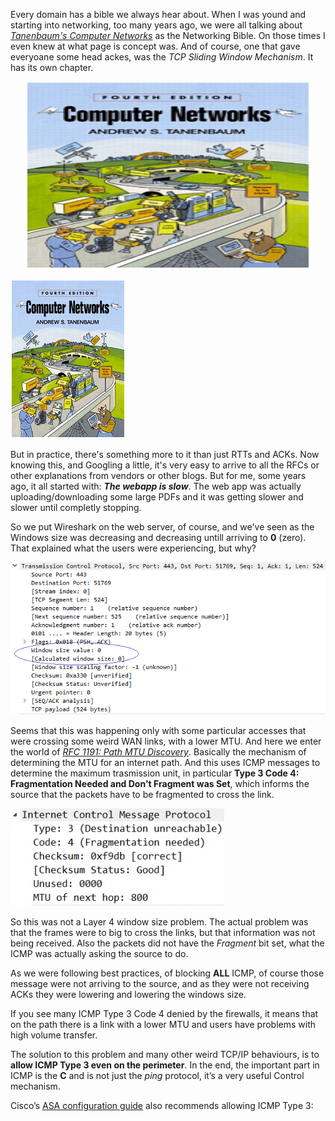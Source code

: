 Every domain has a bible we always hear about. When I was yound and starting into networking, too many years ago, we were all talking about [*Tanenbaum's Computer Networks*](https://www.amazon.com/Computer-Networks-4th-Andrew-Tanenbaum/dp/0130661023/ref=pd_lpo_sbs_14_t_0?_encoding=UTF8&psc=1&refRID=55BYF0116DMXVHFS1CA9) as the Networking Bible.
On those times I even knew at what page is concept was. And of course, one that gave everyoane some head ackes, was the *TCP Sliding Window Mechanism*. It has its own chapter. 

<p align="center">
  <img width="460" height="300" src="https://github.com/rorutza/Blog/blob/master/images/ComputerNetworks.png">
</p>

![alt text](images/ComputerNetworks.png "Tanenbaum Computer Networks")

But in practice, there's something more to it than just RTTs and ACKs. Now knowing this, and Googling a little, it's very easy to arrive to all the RFCs or other explanations from vendors or other blogs.  But for me, some years ago, it all started with: **_The webapp is slow_**. The web app was actually uploading/downloading some large PDFs and it was getting slower and slower until completly stopping. 

So we put Wireshark on the web server, of course, and we've seen as the Windows size was decreasing and decreasing untill arriving to **0** (zero). That explained what the users were experiencing, but why?

![alt text](images/WindowSize0.png "Wireshark TCP Window Size 0")

Seems that this was happening only with some particular accesses that were crossing some weird WAN links, with a lower MTU. And here we enter the world of [_RFC 1191: Path MTU Discovery_](http://www.ietf.org/rfc/rfc1191.txt). Basically the mechanism of determining the MTU for an internet path. And this uses ICMP messages to determine the maximum trasmission unit, in particular **Type 3 Code 4: Fragmentation Needed and Don't Fragment was Set**, which informs the source that the packets have to be fragmented to cross the link.

![alt text](images/ICMP34.png "Wireshark ICMP Type 3 Code 4")

So this was not a Layer 4 window size problem. The actual problem was that the frames were to big to cross the links, but that information was not being received. Also the packets did not have the _Fragment_ bit set, what the ICMP was actually asking the source to do.

As we were following best practices, of blocking **ALL** ICMP, of course those message were not arriving to the source, and as they were not receiving ACKs they were lowering and lowering the windows size.

If you see many ICMP Type 3 Code 4 denied by the firewalls, it means that on the path there is a link with a lower MTU and users have problems with high volume transfer. 

The solution to this problem and many other weird TCP/IP behaviours, is to **allow ICMP Type 3 even on the perimeter**. In the end, the important part in ICMP is the **C** and is not just the _ping_ protocol, it’s a very useful Control mechanism.

Cisco’s [ASA configuration guide](https://www.cisco.com/c/en/us/td/docs/security/asa/asa84/configuration/guide/asa_84_cli_config/access_management.html#wp1268102) also recommends allowing ICMP Type 3: 
